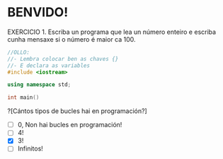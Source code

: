 # BENVIDO!

EXERCICIO 1. Escriba un programa que lea un número enteiro e escriba cunha mensaxe si o número é maior ca 100. 

```C++ runnable
//OLLO:
//- Lembra colocar ben as chaves {}
//- E declara as variables
#include <iostream>

using namespace std;

int main() 
```

?[Cántos tipos de bucles hai en programación?]
-[ ] 0, Non hai bucles en programación!
-[ ] 4!
-[x] 3!
-[ ] Infinitos!
